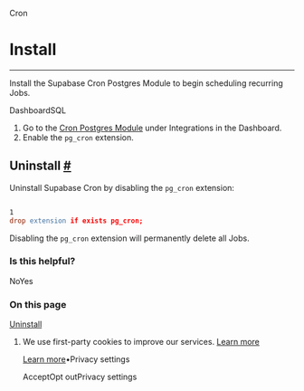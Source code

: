 Cron

# Install

* * *

Install the Supabase Cron Postgres Module to begin scheduling recurring Jobs.

DashboardSQL

1. Go to the [Cron Postgres Module](https://supabase.com/dashboard/project/_/integrations/cron/overview) under Integrations in the Dashboard.
2. Enable the `pg_cron` extension.

## Uninstall [\#](https://supabase.com/docs/guides/cron/install\#uninstall)

Uninstall Supabase Cron by disabling the `pg_cron` extension:

```flex

1
drop extension if exists pg_cron;
```

Disabling the `pg_cron` extension will permanently delete all Jobs.

### Is this helpful?

NoYes

### On this page

[Uninstall](https://supabase.com/docs/guides/cron/install#uninstall)

1. We use first-party cookies to improve our services. [Learn more](https://supabase.com/privacy#8-cookies-and-similar-technologies-used-on-our-european-services)



   [Learn more](https://supabase.com/privacy#8-cookies-and-similar-technologies-used-on-our-european-services)•Privacy settings





   AcceptOpt outPrivacy settings